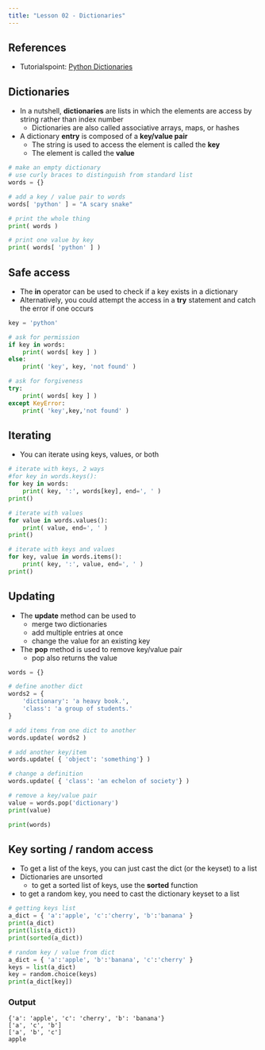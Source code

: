 ```yaml
---
title: "Lesson 02 - Dictionaries"
---
```


## References
- Tutorialspoint: [Python Dictionaries](http://www.tutorialspoint.com/python/python_dictionary.htm
)

## Dictionaries
- In a nutshell, **dictionaries** are lists in which the elements are access by string rather than index number
    - Dictionaries are also called associative arrays, maps, or hashes
- A dictionary **entry** is composed of a **key/value pair**
    - The string is used to access the element is called the **key**
    - The element is called the **value**

```python
# make an empty dictionary
# use curly braces to distinguish from standard list
words = {}

# add a key / value pair to words
words[ 'python' ] = "A scary snake"

# print the whole thing
print( words )

# print one value by key
print( words[ 'python' ] )
```

## Safe access
- The **in** operator can be used to check if a key exists in a dictionary
- Alternatively, you could attempt the access in a **try** statement and catch the error if one occurs

```python
key = 'python'

# ask for permission
if key in words:
    print( words[ key ] )
else:
    print( 'key', key, 'not found' )
```

```python
# ask for forgiveness
try:
    print( words[ key ] )
except KeyError:
    print( 'key',key,'not found' )
```

## Iterating
- You can iterate using keys, values, or both

```python
# iterate with keys, 2 ways
#for key in words.keys():
for key in words:
    print( key, ':', words[key], end=', ' )
print()

# iterate with values
for value in words.values():
    print( value, end=', ' )
print()

# iterate with keys and values
for key, value in words.items():
    print( key, ':', value, end=', ' )
print()
```

## Updating
- The **update** method can be used to
    - merge two dictionaries
    - add multiple entries at once
    - change the value for an existing key
- The **pop** method is used to remove key/value pair
    - pop also returns the value

```python
words = {}

# define another dict
words2 = {
    'dictionary': 'a heavy book.',
    'class': 'a group of students.'
}

# add items from one dict to another
words.update( words2 )

# add another key/item
words.update( { 'object': 'something'} )

# change a definition
words.update( { 'class': 'an echelon of society'} )

# remove a key/value pair
value = words.pop('dictionary')
print(value)

print(words)
```

## Key sorting / random access

- To get a list of the keys, you can just cast the dict (or the keyset) to a list
- Dictionaries are unsorted
    - to get a sorted list of keys, use the **sorted** function
- to get a random key, you need to cast the dictionary keyset to a list

```python
# getting keys list
a_dict = { 'a':'apple', 'c':'cherry', 'b':'banana' }
print(a_dict)
print(list(a_dict))
print(sorted(a_dict))

# random key / value from dict
a_dict = { 'a':'apple', 'b':'banana', 'c':'cherry' }
keys = list(a_dict)
key = random.choice(keys)
print(a_dict[key])
```

### Output
```
{'a': 'apple', 'c': 'cherry', 'b': 'banana'}
['a', 'c', 'b']
['a', 'b', 'c']
apple
```
